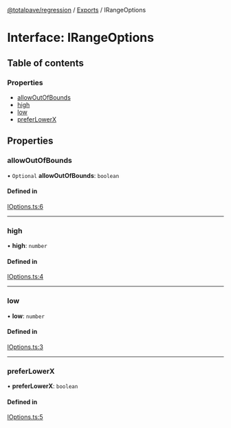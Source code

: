 [@totalpave/regression](../README.md) / [Exports](../modules.md) / IRangeOptions

# Interface: IRangeOptions

## Table of contents

### Properties

- [allowOutOfBounds](IRangeOptions.md#allowoutofbounds)
- [high](IRangeOptions.md#high)
- [low](IRangeOptions.md#low)
- [preferLowerX](IRangeOptions.md#preferlowerx)

## Properties

### allowOutOfBounds

• `Optional` **allowOutOfBounds**: `boolean`

#### Defined in

[IOptions.ts:6](https://github.com/totalpave/regression-js/blob/6c639d5/src/IOptions.ts#L6)

___

### high

• **high**: `number`

#### Defined in

[IOptions.ts:4](https://github.com/totalpave/regression-js/blob/6c639d5/src/IOptions.ts#L4)

___

### low

• **low**: `number`

#### Defined in

[IOptions.ts:3](https://github.com/totalpave/regression-js/blob/6c639d5/src/IOptions.ts#L3)

___

### preferLowerX

• **preferLowerX**: `boolean`

#### Defined in

[IOptions.ts:5](https://github.com/totalpave/regression-js/blob/6c639d5/src/IOptions.ts#L5)

